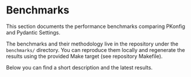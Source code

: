# Benchmarks

This section documents the performance benchmarks comparing PKonfig and Pydantic Settings.

The benchmarks and their methodology live in the repository under the `benchmarks/` directory. You can reproduce them locally and regenerate the results using the provided Make target (see repository Makefile).

Below you can find a short description and the latest results.

```{include} ../benchmarks/README.md
```

```{include} ../benchmarks/RESULTS.md
```

